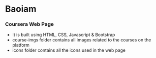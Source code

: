 # Baoiam
### Coursera Web Page
- It is built using HTML, CSS, Javascript & Bootstrap
- course-imgs folder contains all images related to the courses on the platform
- icons folder contains all the icons used in the web page

